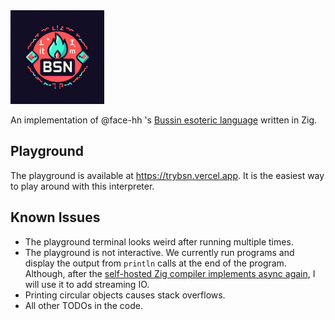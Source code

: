 <img src="./playground/public/logo.jpg" width="150" alt="bsn">

An implementation of @face-hh 's
[Bussin esoteric language](https://github.com/face-hh/bussin) written in Zig.

## Playground

The playground is available at https://trybsn.vercel.app. It is the easiest way
to play around with this interpreter.

## Known Issues

- The playground terminal looks weird after running multiple times.
- The playground is not interactive. We currently run programs and display the
  output from `println` calls at the end of the program. Although, after the
  [self-hosted Zig compiler implements async again](https://github.com/ziglang/zig/issues/6025),
  I will use it to add streaming IO.
- Printing circular objects causes stack overflows.
- All other TODOs in the code.
